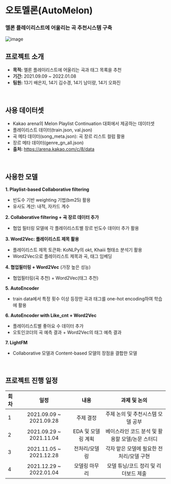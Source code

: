 # 오토멜론(AutoMelon)
### 멜론 플레이리스트에 어울리는 곡 추천시스템 구축
![image](https://user-images.githubusercontent.com/91919178/149717556-a3e2b8b7-fce6-4f1a-a4dd-4aa7c46ffd05.png)
<br>

## 프로젝트 소개
- **목적:** 멜론 플레이리스트에 어울리는 곡과 태그 목록을 추천
- **기간:** 2021.09.09 ~ 2022.01.08
- **팀원:** 13기 배은지, 14기 김수경, 14기 남이량, 14기 오화진  <br>
<br>

## 사용 데이터셋
- Kakao arena의 Melon Playlist Continuation 대회에서 제공하는 데이터셋
- 플레이리스트 데이터(train.json, val.json)
- 곡 메타 데이터(song_meta.json): 곡 장르 리스트 컬럼 활용
- 장르 메타 데이터(genre_gn_all.json)
- **출처:** https://arena.kakao.com/c/8/data 
<br> 

## 사용한 모델
**1. Playlist-based Collaborative filtering**
- 빈도수 기반 weighting 기법(bm25) 활용
- 유사도 계산: 내적, 자카드 계수   
   
**2. Collaborative filtering + 곡 장르 데이터 추가**
- 협업 필터링 모델에 각 플레이리스트별 장르 빈도수 데이터 추가 활용

**3. Word2Vec: 플레이리스트 제목 활용**
- 플레이리스트 제목 토큰화: KoNLPy의 okt, Khaiii 형태소 분석기 활용
- Word2Vec으로 플레이리스트 제목과 곡, 태그 임베딩

**4. 협업필터링 + Word2Vec** (가장 높은 성능)
- 협업필터링(곡 추천) + Word2Vec(태그 추천)

**5. AutoEncoder**
- train data에서 특정 횟수 이상 등장한 곡과 태그를 one-hot encoding하여 학습에 활용

**6. AutoEncoder with Like_cnt + Word2Vec**
- 플레이리스트별 좋아요 수 데이터 추가
- 오토인코더의 곡 예측 결과 + Word2Vec의 태그 예측 결과

**7. LightFM**
- Collaborative 모델과 Content-based 모델의 장점을 결합한 모델
<br>

## 프로젝트 진행 일정  

|   회차   |   일정   |   내용   |   과제 및 논의   |
|:----------------------------|:----------------------------:|:--------------------:|:-------------------:|
|  1  | 2021.09.09 ~ 2021.09.28 | 주제 결정 | 주제 논의 및 추천시스템 모델 공부 |
|  2  | 2021.09.29 ~ 2021.11.04 | EDA 및 모델링 계획 | 베이스라인 코드 분석 및 활용할 모델/논문 스터디 |
|  3  | 2021.11.05 ~ 2021.12.28 | 전처리/모델링 | 각자 맡은 모델에 필요한 전처리/모델 구현 |
|  4  | 2021.12.29 ~ 2022.01.04 | 모델링 마무리 | 모델 튜닝/코드 정리 및 리더보드 제출 |
<br>
